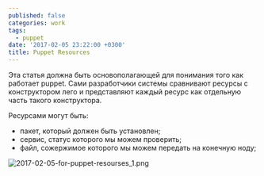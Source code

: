 ```yaml
---
published: false
categories: work
tags:
  - puppet
date: '2017-02-05 23:22:00 +0300'
title: Puppet Resources
---
```

Эта статья должна быть основополагающей для понимания того как работает puppet.
Сами разработчики системы сравнивают ресурсы с конструктором лего и представляют каждый ресурс как отдельную часть такого конструктора.

Ресурсами могут быть:
  - пакет, который должен быть установлен;
  - сервис, статус которого мы можем проверить;
  - файл, сожержимое которого мы можем передать на конечную ноду;
  
![2017-02-05-for-puppet-resourses_1.png]({{site.baseurl}}/_posts/2017-02-05-for-puppet-resourses_1.png)

